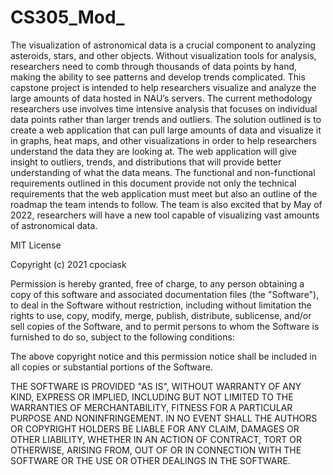 # CS305_Mod_
The visualization of astronomical data is a crucial component to analyzing asteroids, stars, and other objects. Without visualization tools for analysis, researchers need to comb through thousands of data points by hand, making the ability to see patterns and develop trends complicated. This capstone project is intended to help researchers visualize and analyze the large amounts of data hosted in NAU’s servers. The current methodology researchers use involves time intensive analysis that focuses on individual data points rather than larger trends and outliers.  The solution outlined is to create a web application that can pull large amounts of data and visualize it in graphs, heat maps, and other visualizations in order to help researchers understand the data they are looking at. The web application will give insight to outliers, trends, and distributions that will provide better understanding of what the data means. The functional and non-functional requirements outlined in this document provide not only the technical requirements that the web application must meet but also an outline of the roadmap the team intends to follow. The team is also excited that by May of 2022, researchers will have a new tool capable of visualizing vast amounts of astronomical data.

MIT License

Copyright (c) 2021 cpociask

Permission is hereby granted, free of charge, to any person obtaining a copy of this software and associated documentation files (the "Software"), to deal in the Software without restriction, including without limitation the rights to use, copy, modify, merge, publish, distribute, sublicense, and/or sell copies of the Software, and to permit persons to whom the Software is furnished to do so, subject to the following conditions:

The above copyright notice and this permission notice shall be included in all copies or substantial portions of the Software.

THE SOFTWARE IS PROVIDED "AS IS", WITHOUT WARRANTY OF ANY KIND, EXPRESS OR IMPLIED, INCLUDING BUT NOT LIMITED TO THE WARRANTIES OF MERCHANTABILITY, FITNESS FOR A PARTICULAR PURPOSE AND NONINFRINGEMENT. IN NO EVENT SHALL THE AUTHORS OR COPYRIGHT HOLDERS BE LIABLE FOR ANY CLAIM, DAMAGES OR OTHER LIABILITY, WHETHER IN AN ACTION OF CONTRACT, TORT OR OTHERWISE, ARISING FROM, OUT OF OR IN CONNECTION WITH THE SOFTWARE OR THE USE OR OTHER DEALINGS IN THE SOFTWARE.

